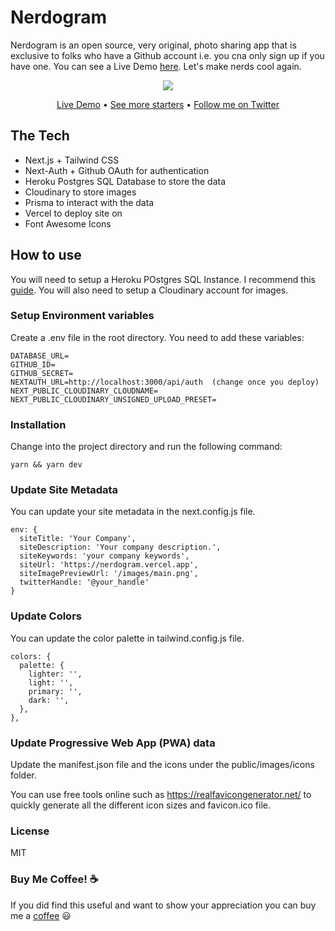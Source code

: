 # Nerdogram

Nerdogram is an open source, very original, photo sharing app that is exclusive to folks who have a Github account i.e. you cna only sign up if you have one.
You can see a Live Demo [here](https://nerdogram.vercel.app/ "Nerdogram").
Let's make nerds cool again.

<div align="center">
 <img src="https://github.com/btahir/next-tailwind/blob/next-instagram/public/images/main.jpeg">
 <p align="center">
  <a href="https://nerdogram.vercel.app/">Live Demo</a> •
  <a href="https://nextails.com/">See more starters</a> •
  <a href="https://twitter.com/deepwhitman">Follow me on Twitter</a>
 </p>
</div>

## The Tech

* Next.js + Tailwind CSS
* Next-Auth + Github OAuth for authentication
* Heroku Postgres SQL Database to store the data
* Cloudinary to store images
* Prisma to interact with the data
* Vercel to deploy site on
* Font Awesome Icons

## How to use

You will need to setup a Heroku POstgres SQL Instance. I recommend this [guide](https://dev.to/prisma/how-to-setup-a-free-postgresql-database-on-heroku-1dc1 "guide").
You will also need to setup a Cloudinary account for images.

### Setup Environment variables

Create a .env file in the root directory. You need to add these variables:

```
DATABASE_URL=
GITHUB_ID=
GITHUB_SECRET=
NEXTAUTH_URL=http://localhost:3000/api/auth  (change once you deploy)
NEXT_PUBLIC_CLOUDINARY_CLOUDNAME=
NEXT_PUBLIC_CLOUDINARY_UNSIGNED_UPLOAD_PRESET=
```

### Installation

Change into the project directory and run the following command:

```
yarn && yarn dev
```

### Update Site Metadata

You can update your site metadata in the next.config.js file. 

```
env: {
  siteTitle: 'Your Company',
  siteDescription: 'Your company description.',
  siteKeywords: 'your company keywords',
  siteUrl: 'https://nerdogram.vercel.app',
  siteImagePreviewUrl: '/images/main.png',
  twitterHandle: '@your_handle'
} 
```

### Update Colors

You can update the color palette in tailwind.config.js file.

```
colors: {
  palette: {
    lighter: '',
    light: '',
    primary: '',
    dark: '',
  },
},
```
### Update Progressive Web App (PWA) data

Update the manifest.json file and the icons under the public/images/icons folder.

You can use free tools online such as https://realfavicongenerator.net/ to quickly generate all the different icon sizes and favicon.ico file.

### License

MIT

### Buy Me Coffee! :coffee:

If you did find this useful and want to show your appreciation you can buy me a [coffee](https://www.buymeacoffee.com/neum "coffee") :smiley:

